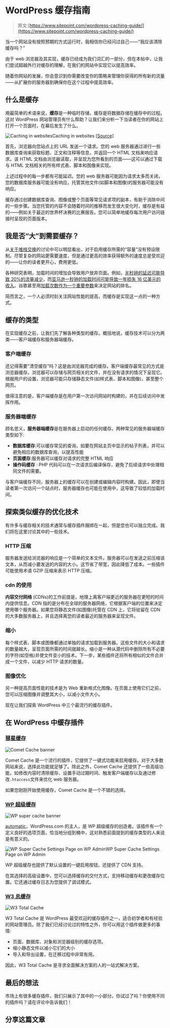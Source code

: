 # WordPress 缓存指南

> 原文:[https://www.sitepoint.com/wordpress-caching-guide/](https://www.sitepoint.com/wordpress-caching-guide/)

当一个网站没有按照预期的方式运行时，我相信你已经问过自己——“我应该清除缓存吗？”

由于 web 浏览器及其实现，缓存已经成为我们词汇的一部分，但在本帖中，让我们尝试超越外行对缓存的理解，在我们的网站中实现它以提高效率。

随着你网站的发展，你会意识到你需要改变你的策略来管理你获得的所有新的流量——从扩展你的服务器到确保你在这个过程中提高效率。

## 什么是缓存

用最简单的术语来说，**缓存**是一种临时存储，缓存是将数据存储在缓存中的过程。这对 WordPress 网站管理员有什么帮助？让我们来分析一下当读者在你的网站上打开一个页面时，在幕后发生了什么。

![Caching in websites](../Images/f874bea19c18bfe045319aff032ef6cb.png)Caching in websites [[Source]](https://tudip.com/wp-content/uploads/2018/05/caching-web-api.png)

首先，浏览器向您站点上的 URL 发送一个请求。您的 web 服务器通过进行一些数据库查询来获取标题、正文和注释等信息，并返回一个 HTML 文档来响应请求。该 HTML 文档由浏览器读取，并呈现为您所看到的页面——这可以通过下载与 HTML 文档相关的所有样式表、脚本和图像来实现。

上述过程中的每一步都有可能延迟。您的 web 服务器可能因为请求太多而关闭，您的数据库服务器可能没有响应，托管其他文件(如脚本和图像)的服务器可能没有响应。

缓存通过创建数据库查询、图像或整个页面等常见请求项的副本，有助于消除中间的一些步骤。当您托管的内容不会随着时间的推移而发生很大变化时，缓存是有益的——例如关于最近的世界杯决赛的比赛报告。您可以简单地缓存每次用户访问链接时呈现的页面版本。

## 我是否“大”到需要缓存？

从[关于堆栈交换](https://wordpress.stackexchange.com/questions/26598/does-a-low-traffic-wordpress-site-need-a-caching-plugin-and-a-cdn)的讨论中可以明显看出，对于启用缓存所需的“容量”没有预设限制。尽管复杂的网站更需要速度，但是通过更高的效率获得额外的速度总是受欢迎的——让你的读者更开心，费用更低。

各种研究表明，加载时间的增加会导致用户放弃页面。例如，[半秒钟的延迟可能导致 20%的流量减少](https://www.cedexis.com/blog/for-google-400ms-of-increased-page-load-time-results-in-044-lost-search-sessions/)，而[亚马逊一秒钟的加载时间可能导致一年损失 16 亿美元的收入](https://www.fastcompany.com/1825005/how-one-second-could-cost-amazon-16-billion-sales)。谷歌甚至用[加载次数作为一个重要参数](https://webmasters.googleblog.com/2010/04/using-site-speed-in-web-search-ranking.html)来决定网站的排名。

简而言之，一个人必须时刻关注网站性能的提高，而缓存是实现这一点的一种方式。

## 缓存的类型

在实现缓存之前，让我们先了解各种类型的缓存。概括地说，缓存技术可以分为两类——客户端缓存和服务器端缓存。

### 客户端缓存

还记得需要“清空缓存”吗？这是由浏览器完成的缓存。客户端缓存最常见的方式是浏览器缓存。浏览器可以存储与网页相关的文件，并在没有请求的情况下呈现它。根据用户的设置，浏览器可能只存储静态文件(如样式表、脚本和图像)，甚至整个网页。

值得注意的是，客户端缓存是在用户第一次访问网站时构建的，并在后续访问中发挥作用。

### 服务器端缓存

顾名思义，**服务器端缓存**是在服务器上启动的任何缓存。两种常见的服务器端缓存类型如下:

*   **数据库缓存**:可以缓存常见的查询，如要在网站主页中显示的帖子列表，并可以避免相应的数据库查询，以提高性能
*   **页面缓存**:服务器可以缓存对请求的完整 HTML 响应
*   **操作码缓存** : PHP 代码可以在一次请求后编译保存，避免了后续请求中处理相同文件的需要。

与客户端缓存不同，服务器上的缓存可以在创建或编辑内容时构建。因此，即使当读者第一次访问一个站点时，服务器缓存也可能在使用中，这导致了较低的加载时间。

## 探索类似缓存的优化技术

有许多与缓存相关的技术通常与缓存插件捆绑在一起，但是您也可以独立完成。我们将在这里讨论其中的一些技术。

### HTTP 压缩

服务器发送给浏览器的响应是一个简单的文本文件。服务器可以在发送之前压缩该文本，从而减小要发送的内容的大小。这节省了带宽，因此降低了成本。一些插件可能使用术语 GZIP 压缩来表示 HTTP 压缩。

### cdn 的使用

**内容交付网络** (CDNs)的工作前提是，地理上离客户端更近的服务器在更短的时间内提供信息。CDN 指的是分布在全球的服务器网络，它根据客户端的位置来决定使用哪个服务器。如果您将静态文件(如图像)托管在 CDN 上，它将驻留在 CDN 的大多数服务器上，并且选择离您的读者最近的服务器来呈现文件。

### 缩小

每个样式表、脚本或图像都通过单独的请求加载到服务器。这些文件的大小和请求的数量越大，呈现页面所需的时间就越长。缩小是一种从源代码中删除所有不必要的字符(如空格)并使文件变小的技术。下一步，某些插件还将所有相似的文件合并成一个文件，以减少 HTTP 请求的数量。

### 图像优化

另一种提高页面性能的技术是为 Web 重新格式化图像。在页面上使用它们之前，您可以压缩图像并调整其大小，以减小文件大小。

现在让我们探索 WordPress 中三个最流行的缓存插件。

## 在 WordPress 中缓存插件

### [彗星缓存](https://wordpress.org/plugins/comet-cache/)

![Comet Cache banner](../Images/0a605db2b49bfcbb9a3d6fa96bb30048.png)

Comet Cache 是一个流行的插件，它提供了一键式功能来启用缓存。对于大多数网站来说，选择此功能就足够了。除此之外，Comet Cache 还提供了一些高级功能，如修改内容时清除缓存、设置手动过期时间、触发客户端缓存以及通过修改`.htaccess`文件来优化 web 服务器。

如果您刚刚开始使用缓存，Comet Cache 是一个不错的选择。

### [WP 超级缓存](https://wordpress.org/plugins/wp-super-cache/)

![WP super cache banner](../Images/1a4978b68251f363e82fc4291e415350.png)

[automatic](https://automattic.com/)，WordPress.com 的主人，是 WP 超级缓存的创造者。该插件有一个定义良好的选项页面，恰当地分组到桶中，这对熟悉前面提到的缓存类型的人来说是有意义的。

![WP Super Cache Settings Page on WP Admin](../Images/5d3ba349c725093a33068294bd1b3991.png)WP Super Cache Settings Page on WP Admin

WP 超级缓存也提供了默认设置的一键启用按钮，还提供了 CDN 支持。

在其选择的高级设置中，您可以选择缓存的交付方式，支持移动缓存和更改缓存位置。它还通过缓存日志为您提供了调试模式。

### [W3 总缓存](https://wordpress.org/plugins/w3-total-cache/)

![W3 Total Cache](../Images/bc0a063109b94f165b27ec2ac2726c90.png)

W3 Total Cache 是 WordPress 最受欢迎的缓存插件之一，适合初学者和有经验的网站管理员。除了我们已经讨论过的特性之外，你可以用这个插件做更多的事情:

*   页面、数据库、对象和浏览器级别的缓存选项。
*   缩小静态文件以减小它们的大小
*   导入和导出设置，在迁移过程中非常有用。

因此，W3 Total Cache 是寻求全面解决方案的人的一站式解决方案。

## 最后的想法

市场上有很多缓存插件，我们只展示了其中的一小部分。你试过了吗？你使用不同的插件吗？请在评论中告诉我们！

## 分享这篇文章